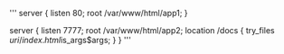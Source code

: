 '''
server {
listen 80;
root /var/www/html/app1;
}

server {
listen 7777;
root /var/www/html/app2;
location /docs {
try_files $uri /index.html$is_args$args;
}
}
'''
